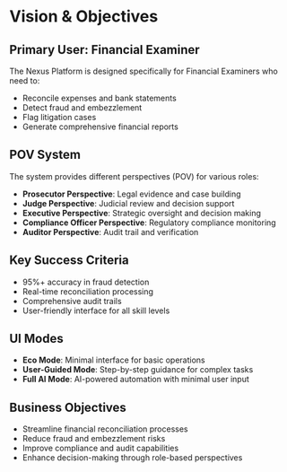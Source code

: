 # Vision & Objectives

## Primary User: Financial Examiner

The Nexus Platform is designed specifically for Financial Examiners who need to:

- Reconcile expenses and bank statements
- Detect fraud and embezzlement
- Flag litigation cases
- Generate comprehensive financial reports

## POV System

The system provides different perspectives (POV) for various roles:

- **Prosecutor Perspective**: Legal evidence and case building
- **Judge Perspective**: Judicial review and decision support
- **Executive Perspective**: Strategic oversight and decision making
- **Compliance Officer Perspective**: Regulatory compliance monitoring
- **Auditor Perspective**: Audit trail and verification

## Key Success Criteria

- 95%+ accuracy in fraud detection
- Real-time reconciliation processing
- Comprehensive audit trails
- User-friendly interface for all skill levels

## UI Modes

- **Eco Mode**: Minimal interface for basic operations
- **User-Guided Mode**: Step-by-step guidance for complex tasks
- **Full AI Mode**: AI-powered automation with minimal user input

## Business Objectives

- Streamline financial reconciliation processes
- Reduce fraud and embezzlement risks
- Improve compliance and audit capabilities
- Enhance decision-making through role-based perspectives
